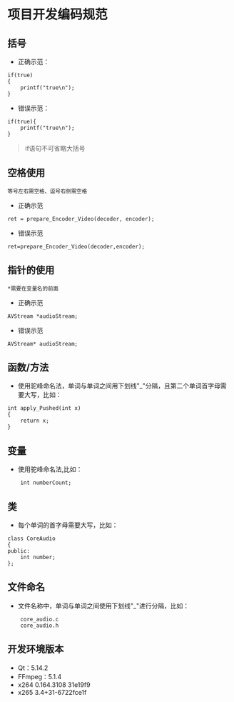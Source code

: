 # 项目开发编码规范

## 括号

- 正确示范：
```
if(true)
{
    printf("true\n");
}
```
- 错误示范：
```
if(true){
    printf("true\n");
}
```
> if语句不可省略大括号

## 空格使用
`等号左右需空格、逗号右侧需空格`
- 正确示范
```
ret = prepare_Encoder_Video(decoder, encoder);
```
- 错误示范
```
ret=prepare_Encoder_Video(decoder,encoder);
```

## 指针的使用
`*需要在变量名的前面`
- 正确示范
```
AVStream *audioStream;
```
- 错误示范
```
AVStream* audioStream;
```

##  函数/方法

- 使用驼峰命名法，单词与单词之间用下划线"_"分隔，且第二个单词首字母需要大写，比如：
```
int apply_Pushed(int x)
{
    return x;
}
```

## 变量

- 使用驼峰命名法,比如：
```
    int numberCount;
```

## 类

- 每个单词的首字母需要大写，比如：
```
class CoreAudio
{
public:
    int number;
};
```

## 文件命名

- 文件名称中，单词与单词之间使用下划线"_"进行分隔，比如：
```
    core_audio.c
    core_audio.h
```



## 开发环境版本

- Qt：5.14.2
- FFmpeg：5.1.4
- x264 0.164.3108 31e19f9
- x265 3.4+31-6722fce1f
